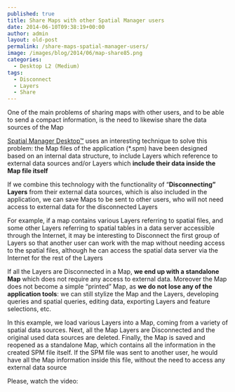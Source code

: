 ```yaml
---
published: true
title: Share Maps with other Spatial Manager users
date: 2014-06-10T09:38:19+00:00
author: admin
layout: old-post
permalink: /share-maps-spatial-manager-users/
image: /images/blog/2014/06/map-share85.png
categories:
  - Desktop L2 (Medium)
tags:
  - Disconnect
  - Layers
  - Share
---
```

One of the main problems of sharing maps with other users, and to be able to send a compact information, is the need to likewise share the data sources of the Map<!--more-->

<a title="Spatial Manager Desktop page" href="/spm-desktop/" target="_blank" rel="nofollow">Spatial Manager Desktop™</a> uses an interesting technique to solve this problem: the Map files of the application (*.spm) have been designed based on an internal data structure, to include Layers which reference to external data sources and/or Layers which **include their data inside the Map file itself**

If we combine this technology with the functionality of &#8220;**Disconnecting&#8221; Layers** from their external data sources, which is also included in the application, we can save Maps to be sent to other users, who will not need access to external data for the disconnected Layers

For example, if a map contains various Layers referring to spatial files, and some other Layers referring to spatial tables in a data server accessible through the Internet, it may be interesting to Disconnect the first group of Layers so that another user can work with the map without needing access to the spatial files, although he can access the spatial data server via the Internet for the rest of the Layers

If all the Layers are Disconnected in a Map, **we end up with a standalone Map** which does not require any access to external data. Moreover the Map does not become a simple &#8220;printed&#8221; Map, as **we do not lose any of the application tools**: we can still stylize the Map and the Layers, developing queries and spatial queries, editing data, exporting Layers and feature selections, etc.

In this example, we load various Layers into a Map, coming from a variety of spatial data sources. Next, all the Map Layers are Disconnected and the original used data sources are deleted. Finally, the Map is saved and reopened as a standalone Map, which contains all the information in the created SPM file itself. If the SPM file was sent to another user, he would have all the Map information inside this file, without the need to access any external data source

Please, watch the video: